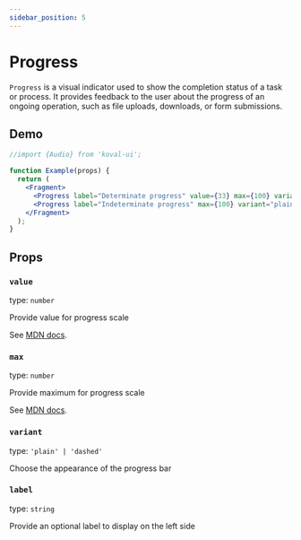 ```yaml
---
sidebar_position: 5
---
```


# Progress

`Progress` is a visual indicator used to show the completion status of a task or process. It provides feedback to the user about the progress of an ongoing operation, such as file uploads, downloads, or form submissions.

## Demo

```jsx live
//import {Audio} from 'koval-ui';

function Example(props) {
  return (
    <Fragment>
      <Progress label="Determinate progress" value={33} max={100} variant="plain" />
      <Progress label="Indeterminate progress" max={100} variant="plain" />
    </Fragment>
  );
}
```

## Props

### `value`

type: `number`

Provide value for progress scale

See [MDN docs](https://developer.mozilla.org/en-US/docs/Web/HTML/Element/progress#value).

### `max`

type: `number`

Provide maximum for progress scale

See [MDN docs](https://developer.mozilla.org/en-US/docs/Web/HTML/Element/progress#max).

### `variant`

type: `'plain' | 'dashed'`

Choose the appearance of the progress bar

### `label`

type: `string`

Provide an optional label to display on the left side
